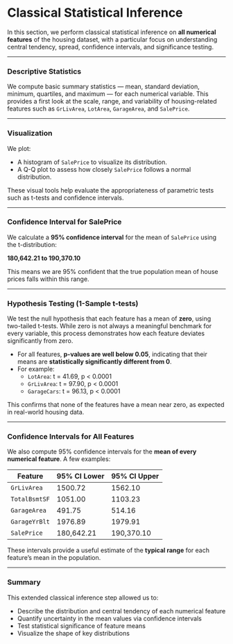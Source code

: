 # Classical Statistical Inference

In this section, we perform classical statistical inference on **all numerical features** of the housing dataset, with a particular focus on understanding central tendency, spread, confidence intervals, and significance testing.

---

### Descriptive Statistics

We compute basic summary statistics — mean, standard deviation, minimum, quartiles, and maximum — for each numerical variable. This provides a first look at the scale, range, and variability of housing-related features such as `GrLivArea`, `LotArea`, `GarageArea`, and `SalePrice`.

---

### Visualization

We plot:
- A histogram of `SalePrice` to visualize its distribution.
- A Q-Q plot to assess how closely `SalePrice` follows a normal distribution.

These visual tools help evaluate the appropriateness of parametric tests such as t-tests and confidence intervals.

---

### Confidence Interval for SalePrice

We calculate a **95% confidence interval** for the mean of `SalePrice` using the t-distribution:

**180,642.21 to 190,370.10**

This means we are 95% confident that the true population mean of house prices falls within this range.

---

### Hypothesis Testing (1-Sample t-tests)

We test the null hypothesis that each feature has a mean of **zero**, using two-tailed t-tests. While zero is not always a meaningful benchmark for every variable, this process demonstrates how each feature deviates significantly from zero.

- For all features, **p-values are well below 0.05**, indicating that their means are **statistically significantly different from 0**.
- For example:
  - `LotArea`: t = 41.69, p < 0.0001
  - `GrLivArea`: t = 97.90, p < 0.0001
  - `GarageCars`: t = 96.13, p < 0.0001

This confirms that none of the features have a mean near zero, as expected in real-world housing data.

---

### Confidence Intervals for All Features

We also compute 95% confidence intervals for the **mean of every numerical feature**. A few examples:

| Feature        | 95% CI Lower | 95% CI Upper |
|----------------|--------------|--------------|
| `GrLivArea`    | 1500.72      | 1562.10      |
| `TotalBsmtSF`  | 1051.00      | 1103.23      |
| `GarageArea`   | 491.75       | 514.16       |
| `GarageYrBlt`  | 1976.89      | 1979.91      |
| `SalePrice`    | 180,642.21   | 190,370.10   |

These intervals provide a useful estimate of the **typical range** for each feature’s mean in the population.

---

### Summary

This extended classical inference step allowed us to:

- Describe the distribution and central tendency of each numerical feature
- Quantify uncertainty in the mean values via confidence intervals
- Test statistical significance of feature means
- Visualize the shape of key distributions
